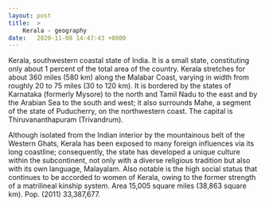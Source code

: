 ```yaml
---
layout: post
title:  >
    Kerala - geography
date:   2020-11-08 14:47:43 +0000
---
```



Kerala, southwestern coastal state of India. It is a small state, constituting only about 1 percent of the total area of the country. Kerala stretches for about 360 miles (580 km) along the Malabar Coast, varying in width from roughly 20 to 75 miles (30 to 120 km). It is bordered by the states of Karnataka (formerly Mysore) to the north and Tamil Nadu to the east and by the Arabian Sea to the south and west; it also surrounds Mahe, a segment of the state of Puducherry, on the northwestern coast. The capital is Thiruvananthapuram (Trivandrum).  

Although isolated from the Indian interior by the mountainous belt of the Western Ghats, Kerala has been exposed to many foreign influences via its long coastline; consequently, the state has developed a unique culture within the subcontinent, not only with a diverse religious tradition but also with its own language, Malayalam. Also notable is the high social status that continues to be accorded to women of Kerala, owing to the former strength of a matrilineal kinship system. Area 15,005 square miles (38,863 square km). Pop. (2011) 33,387,677.  

